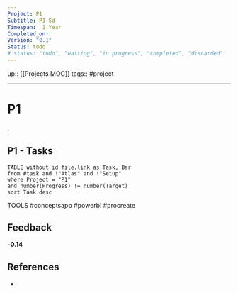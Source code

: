 ```yaml
---
Project: P1
Subtitle: P1 Sd
Timespan:  1 Year
Completed_on: 
Version: "0.1"
Status: todo
# status: "todo", "waiting", "in progress", "completed", "discarded"
---
```

up:: [[Projects MOC]]
tags:: #project
___
# P1

<!-- Main content of this chapter -->
.


## P1 - Tasks
<!-- What remains to be done do get the final version? --> 
```dataview
TABLE without id file.link as Task, Bar
from #task and !"Atlas" and !"Setup"
where Project = "P1"
and number(Progress) != number(Target)
sort Task desc

```

TOOLS
#conceptsapp #powerbi #procreate
## Feedback
<!-- What remains for you to consider in the draft version? --> 
-**0.14**

## References
<!-- Links to pages not referenced in the content -->
-